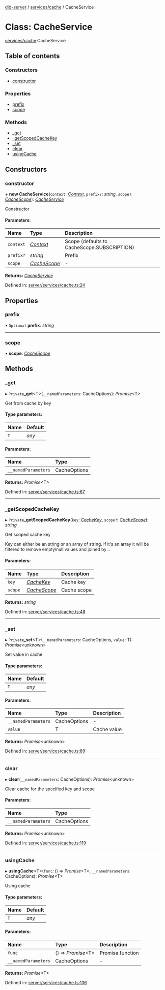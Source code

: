 [did-server](../README.md) / [services/cache](../modules/services_cache.md) / CacheService

# Class: CacheService

[services/cache](../modules/services_cache.md).CacheService

## Table of contents

### Constructors

- [constructor](services_cache.cacheservice.md#constructor)

### Properties

- [prefix](services_cache.cacheservice.md#prefix)
- [scope](services_cache.cacheservice.md#scope)

### Methods

- [\_get](services_cache.cacheservice.md#_get)
- [\_getScopedCacheKey](services_cache.cacheservice.md#_getscopedcachekey)
- [\_set](services_cache.cacheservice.md#_set)
- [clear](services_cache.cacheservice.md#clear)
- [usingCache](services_cache.cacheservice.md#usingcache)

## Constructors

### constructor

\+ **new CacheService**(`context`: [*Context*](graphql_context.context.md), `prefix?`: *string*, `scope?`: [*CacheScope*](../enums/services_cache.cachescope.md)): [*CacheService*](services_cache.cacheservice.md)

Constructor

#### Parameters:

Name | Type | Description |
:------ | :------ | :------ |
`context` | [*Context*](graphql_context.context.md) | Scope (defaults to CacheScope.SUBSCRIPTION)    |
`prefix?` | *string* | Prefix   |
`scope` | [*CacheScope*](../enums/services_cache.cachescope.md) | - |

**Returns:** [*CacheService*](services_cache.cacheservice.md)

Defined in: [server/services/cache.ts:24](https://github.com/Puzzlepart/did/blob/3f22c56c/server/services/cache.ts#L24)

## Properties

### prefix

• `Optional` **prefix**: *string*

___

### scope

• **scope**: [*CacheScope*](../enums/services_cache.cachescope.md)

## Methods

### \_get

▸ `Private`**_get**<T\>(`__namedParameters`: CacheOptions): *Promise*<T\>

Get from cache by key

#### Type parameters:

Name | Default |
:------ | :------ |
`T` | *any* |

#### Parameters:

Name | Type |
:------ | :------ |
`__namedParameters` | CacheOptions |

**Returns:** *Promise*<T\>

Defined in: [server/services/cache.ts:67](https://github.com/Puzzlepart/did/blob/3f22c56c/server/services/cache.ts#L67)

___

### \_getScopedCacheKey

▸ `Private`**_getScopedCacheKey**(`key`: [*CacheKey*](../modules/services_cache.md#cachekey), `scope?`: [*CacheScope*](../enums/services_cache.cachescope.md)): *string*

Get scoped cache key

Key can either be an string or  an array of string.
If it's an array it will be filtered to remove empty/null
values and joined by :.

#### Parameters:

Name | Type | Description |
:------ | :------ | :------ |
`key` | [*CacheKey*](../modules/services_cache.md#cachekey) | Cache key   |
`scope` | [*CacheScope*](../enums/services_cache.cachescope.md) | Cache scope    |

**Returns:** *string*

Defined in: [server/services/cache.ts:48](https://github.com/Puzzlepart/did/blob/3f22c56c/server/services/cache.ts#L48)

___

### \_set

▸ `Private`**_set**<T\>(`__namedParameters`: CacheOptions, `value`: T): *Promise*<unknown\>

Set value in cache

#### Type parameters:

Name | Default |
:------ | :------ |
`T` | *any* |

#### Parameters:

Name | Type | Description |
:------ | :------ | :------ |
`__namedParameters` | CacheOptions | - |
`value` | T | Cache value    |

**Returns:** *Promise*<unknown\>

Defined in: [server/services/cache.ts:89](https://github.com/Puzzlepart/did/blob/3f22c56c/server/services/cache.ts#L89)

___

### clear

▸ **clear**(`__namedParameters`: CacheOptions): *Promise*<unknown\>

Clear cache for the specified key and scope

#### Parameters:

Name | Type |
:------ | :------ |
`__namedParameters` | CacheOptions |

**Returns:** *Promise*<unknown\>

Defined in: [server/services/cache.ts:119](https://github.com/Puzzlepart/did/blob/3f22c56c/server/services/cache.ts#L119)

___

### usingCache

▸ **usingCache**<T\>(`func`: () => *Promise*<T\>, `__namedParameters`: CacheOptions): *Promise*<T\>

Using cache

#### Type parameters:

Name | Default |
:------ | :------ |
`T` | *any* |

#### Parameters:

Name | Type | Description |
:------ | :------ | :------ |
`func` | () => *Promise*<T\> | Promise function   |
`__namedParameters` | CacheOptions | - |

**Returns:** *Promise*<T\>

Defined in: [server/services/cache.ts:136](https://github.com/Puzzlepart/did/blob/3f22c56c/server/services/cache.ts#L136)
